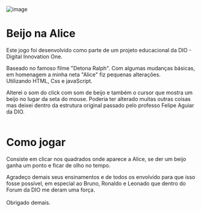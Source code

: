 ![image](https://github.com/user-attachments/assets/25b1579f-ec78-4861-bf3c-0374e824db33)



<h1>Beijo na Alice</h1>
Este jogo foi desenvolvido como parte de um projeto educacional da DIO - Digital Innovation One.

Baseado no famoso filme "Detona Ralph". Com algumas mudanças básicas, em homenagem a minha neta "Alice" fiz pequenas alterações.<br>
Utilizando HTML, Css e javaScript.

Alterei o som do click com som de beijo e também o cursor que mostra um beijo no lugar da seta do mouse.
Poderia ter alterado muitas outras coisas mas deixei dentro da estrutura original passado pelo professo Felipe Aguiar da DIO.<br><br>

<h1>Como jogar</h1>

Consiste em clicar nos quadrados onde aparece a Alice, se der um beijo ganha um ponto e ficar de olho no tempo.

Agradeço demais seus ensinamentos e de todos os envolvido para que isso fosse possível, em especial ao Bruno, Ronaldo e Leonado que dentro do Forum da DIO me deram uma força.<br><br>
Obrigado demais.
